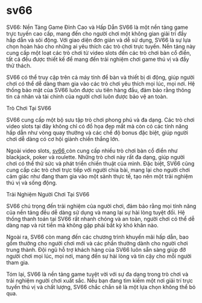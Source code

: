 # sv66
SV66: Nền Tảng Game Đỉnh Cao và Hấp Dẫn
SV66 là một nền tảng game trực tuyến cao cấp, mang đến cho người chơi một không gian giải trí đầy hấp dẫn và sôi động. Với giao diện đơn giản và dễ sử dụng, SV66 là sự lựa chọn hoàn hảo cho những ai yêu thích các trò chơi trực tuyến. Nền tảng này cung cấp một loạt các trò chơi từ video slots đến các trò chơi bàn cổ điển, tất cả đều được thiết kế để mang đến trải nghiệm chơi game thú vị và đầy thử thách.

SV66 có thể truy cập trên cả máy tính để bàn và thiết bị di động, giúp người chơi có thể dễ dàng tham gia vào các trò chơi yêu thích mọi lúc, mọi nơi. Hệ thống bảo mật của SV66 luôn được ưu tiên hàng đầu, đảm bảo rằng thông tin cá nhân và tài chính của người chơi luôn được bảo vệ an toàn.

Trò Chơi Tại SV66

SV66 cung cấp một bộ sưu tập trò chơi phong phú và đa dạng. Các trò chơi video slots tại đây không chỉ có đồ họa đẹp mắt mà còn có các tính năng hấp dẫn như vòng quay thưởng và các chế độ bonus đặc biệt, giúp người chơi dễ dàng có cơ hội giành chiến thắng lớn.

Ngoài video slots, <a href="https://www-sv66.com"> sv66 </a> còn cung cấp nhiều trò chơi bàn cổ điển như blackjack, poker và roulette. Những trò chơi này rất đa dạng, giúp người chơi có thể thử sức và phát triển chiến thuật của mình. Đặc biệt, SV66 cũng cung cấp các trò chơi trực tiếp với người chia bài, mang lại cho người chơi cảm giác như đang tham gia vào một sảnh thực tế, tạo nên một trải nghiệm thú vị và sống động.

Trải Nghiệm Người Chơi Tại SV66

SV66 chú trọng đến trải nghiệm của người chơi, đảm bảo rằng mọi tính năng của nền tảng đều dễ dàng sử dụng và mang lại sự hài lòng tuyệt đối. Hệ thống thanh toán tại SV66 rất nhanh chóng và an toàn, người chơi có thể dễ dàng nạp và rút tiền mà không gặp phải bất kỳ khó khăn nào.

Ngoài ra, SV66 còn mang đến các chương trình khuyến mãi hấp dẫn, bao gồm thưởng cho người chơi mới và các phần thưởng dành cho người chơi trung thành. Đội ngũ hỗ trợ khách hàng của SV66 luôn sẵn sàng giúp đỡ người chơi mọi lúc, mọi nơi, mang đến sự hài lòng và tin cậy cho mỗi người tham gia.

Tóm lại, SV66 là nền tảng game tuyệt vời với sự đa dạng trong trò chơi và trải nghiệm người chơi xuất sắc. Nếu bạn đang tìm kiếm một nơi giải trí trực tuyến thú vị và chất lượng, SV66 chắc chắn sẽ là một lựa chọn không thể bỏ qua.

